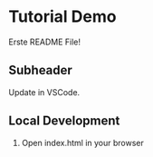 # Tutorial Demo 

Erste README File!

## Subheader

Update in VSCode.

## Local Development

1. Open index.html in your browser
